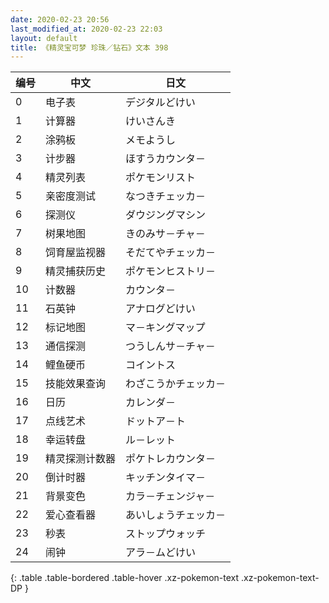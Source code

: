```yaml
---
date: 2020-02-23 20:56
last_modified_at: 2020-02-23 22:03
layout: default
title: 《精灵宝可梦 珍珠／钻石》文本 398
---
```

| 编号 | 中文 | 日文 |
| ---- | ---- | ---- |
| 0 | 电子表 | デジタルどけい |
| 1 | 计算器 | けいさんき |
| 2 | 涂鸦板 | メモようし |
| 3 | 计步器 | ほすうカウンタ－ |
| 4 | 精灵列表 | ポケモンリスト |
| 5 | 亲密度测试 | なつきチェッカ－ |
| 6 | 探测仪 | ダウジングマシン |
| 7 | 树果地图 | きのみサ－チャ－ |
| 8 | 饲育屋监视器 | そだてやチェッカ－ |
| 9 | 精灵捕获历史 | ポケモンヒストリ－ |
| 10 | 计数器 | カウンタ－ |
| 11 | 石英钟 | アナログどけい |
| 12 | 标记地图 | マ－キングマップ |
| 13 | 通信探测 | つうしんサ－チャ－ |
| 14 | 鲤鱼硬币 | コイントス |
| 15 | 技能效果查询 | わざこうかチェッカ－ |
| 16 | 日历 | カレンダ－ |
| 17 | 点线艺术 | ドットア－ト |
| 18 | 幸运转盘 | ル－レット |
| 19 | 精灵探测计数器 | ポケトレカウンタ－ |
| 20 | 倒计时器 | キッチンタイマ－ |
| 21 | 背景变色 | カラ－チェンジャ－ |
| 22 | 爱心查看器 | あいしょうチェッカ－ |
| 23 | 秒表 | ストップウォッチ |
| 24 | 闹钟 | アラ－ムどけい |
{: .table .table-bordered .table-hover .xz-pokemon-text .xz-pokemon-text-DP }